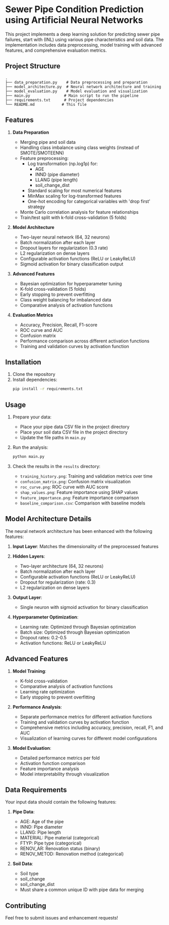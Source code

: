 # Sewer Pipe Condition Prediction using Artificial Neural Networks

This project implements a deep learning solution for predicting sewer pipe failures, start with (INL) using various pipe characteristics and soil data. The implementation includes data preprocessing, model training with advanced features, and comprehensive evaluation metrics.

## Project Structure

```
.
├── data_preparation.py    # Data preprocessing and preparation
├── model_architecture.py  # Neural network architecture and training
├── model_evaluation.py    # Model evaluation and visualization
├── main.py               # Main script to run the pipeline
├── requirements.txt      # Project dependencies
└── README.md            # This file
```

## Features

1. **Data Preparation**
   - Merging pipe and soil data
   - Handling class imbalance using class weights (instead of SMOTE/SMOTEENN)
   - Feature preprocessing:
     - Log transformation (np.log1p) for:
       * AGE
       * INND (pipe diameter)
       * LLANG (pipe length)
       * soil_change_dist
     - Standard scaling for most numerical features
     - MinMax scaling for log-transformed features
     - One-hot encoding for categorical variables with 'drop first' strategy
   - Monte Carlo correlation analysis for feature relationships
   - Train/test split with k-fold cross-validation (5 folds)

2. **Model Architecture**
   - Two-layer neural network (64, 32 neurons)
   - Batch normalization after each layer
   - Dropout layers for regularization (0.3 rate)
   - L2 regularization on dense layers
   - Configurable activation functions (ReLU or LeakyReLU)
   - Sigmoid activation for binary classification output

3. **Advanced Features**
   - Bayesian optimization for hyperparameter tuning
   - K-fold cross-validation (5 folds)
   - Early stopping to prevent overfitting
   - Class weight balancing for imbalanced data
   - Comparative analysis of activation functions

4. **Evaluation Metrics**
   - Accuracy, Precision, Recall, F1-score
   - ROC curve and AUC
   - Confusion matrix
   - Performance comparison across different activation functions
   - Training and validation curves by activation function

## Installation

1. Clone the repository
2. Install dependencies:
   ```bash
   pip install -r requirements.txt
   ```

## Usage

1. Prepare your data:
   - Place your pipe data CSV file in the project directory
   - Place your soil data CSV file in the project directory
   - Update the file paths in `main.py`

2. Run the analysis:
   ```bash
   python main.py
   ```

3. Check the results in the `results` directory:
   - `training_history.png`: Training and validation metrics over time
   - `confusion_matrix.png`: Confusion matrix visualization
   - `roc_curve.png`: ROC curve with AUC score
   - `shap_values.png`: Feature importance using SHAP values
   - `feature_importance.png`: Feature importance comparison
   - `baseline_comparison.csv`: Comparison with baseline models

## Model Architecture Details

The neural network architecture has been enhanced with the following features:

1. **Input Layer**: Matches the dimensionality of the preprocessed features

2. **Hidden Layers**:
   - Two-layer architecture (64, 32 neurons)
   - Batch normalization after each layer
   - Configurable activation functions (ReLU or LeakyReLU)
   - Dropout for regularization (rate: 0.3)
   - L2 regularization on dense layers

3. **Output Layer**:
   - Single neuron with sigmoid activation for binary classification

4. **Hyperparameter Optimization**:
   - Learning rate: Optimized through Bayesian optimization
   - Batch size: Optimized through Bayesian optimization
   - Dropout rates: 0.2-0.5
   - Activation functions: ReLU or LeakyReLU

## Advanced Features

1. **Model Training**:
   - K-fold cross-validation
   - Comparative analysis of activation functions
   - Learning rate optimization
   - Early stopping to prevent overfitting

2. **Performance Analysis**:
   - Separate performance metrics for different activation functions
   - Training and validation curves by activation function
   - Comprehensive metrics including accuracy, precision, recall, F1, and AUC
   - Visualization of learning curves for different model configurations

3. **Model Evaluation**:
   - Detailed performance metrics per fold
   - Activation function comparison
   - Feature importance analysis
   - Model interpretability through visualization


## Data Requirements

Your input data should contain the following features:

1. **Pipe Data**:
   - AGE: Age of the pipe
   - INND: Pipe diameter
   - LLANG: Pipe length
   - MATERIAL: Pipe material (categorical)
   - FTYP: Pipe type (categorical)
   - RENOV_AR: Renovation status (binary)
   - RENOV_METOD: Renovation method (categorical)

2. **Soil Data**:
   - Soil type 
   - soil_change
   - soil_change_dist
   - Must share a common unique ID with pipe data for merging

## Contributing

Feel free to submit issues and enhancement requests! 